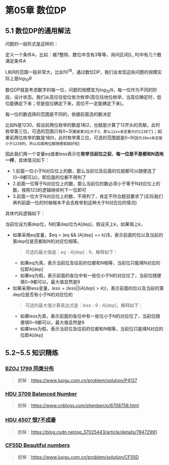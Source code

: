 # 第05章 数位DP
## 5.1 数位DP的通用解法
问题的一般形式是这样的：

定义一个条件A，比如：被7整除、数位中含有3等等，询问区间[L, R]中有几个数满足条件A

L和R的范围一般非常大，比如$10^{18}$，通过数位DP，我们会发现这些问题的规模实际上是$log_{10}R$

数位DP就是考虑数字的每一位，问题的规模变为$log_{10}N$，每一位作为不同的阶段，设计状态。我们从高位往低位依次枚举(高位往地位枚举，当高位确定时，低位能确定下来；但是低位确定下来，高位不一定能确定下来)。

每一位的数选择的范围是不同的，依据前面选的数决定

比如N是1230，假设前两位枚举的数是1和2，也就是计算了12开头的贡献，此时枚举第三位，可选的范围只有0~3(`要是第3位大于3，那么12xx肯定要大约1230了`)；如果前两位枚举的数是1和0，此时枚举第三位，可选的范围就是0~9(`因为10xx肯定是小于1230的，所以后面两位都随便取就好啦`)

因此我们用一个变量eq或者less表示在**枚举当前位之前**，**每一位是不是都和N选地一样**，具体情况如下：
+ 1.前面一位小于N对应位上的数，那么当前位及后面的位就都可以随便选了(0~9都可以)，即后面的位都不用判了
+ 2.前面一位等于N对应位上的数，那么当前位的数必须小于等于N对应位上的数，按照123的逻辑继续判下一位即可
+ 3.前面一位大于N对应位上的数，不用判了，肯定不符合题目要求了(实际我们再判前面一位的时候根本不会去枚举到这种大于N对应位的情况)

具体代码逻辑如下：

当前位设为第dep位，N的第dep位为A[dep]，假设天上k，如果填上k，
+ 如果采用eq变量，$eq = (eq && (A[dep] == k))$，表示前面的位以及当前的第dep位是否都和N的对应位相等。
  > 可选的最大值是：$eq : A[dep] : 9$，解释如下：
  + 如果eq为真，表示当前位及往前的位都和N相等，当前位只能填N对应的位即A[dep]
  + 如果eq为假，表示前面的各位中有一些位小于N的对应位了，当前位随便填0~9都可以，最大值显然是9
+ 如果采用less变量，$less = (less || (A[dep] > k))$，表示前面的位以及当前的第dep位是否有小于N的对应位的
  > 可选的最大值计算表达式是：$less : 9 : A[dep]$，解释如下：
  + 如果less为真，表示前面的各位中有一些位小于N的对应位了，当前位随便填0~9都可以，最大值显然是9
  + 如果less为假，表示当前位及往前的位都和N相等，当前位只能填N对应的位即A[dep]
## 5.2~5.5 知识精练
### [BZOJ 1799 同类分布](https://www.luogu.com.cn/problem/P4127)
> 题解：https://www.luogu.com.cn/problem/solution/P4127
### [HDU 3709 Balanced Number](https://ac.nowcoder.com/acm/problem/121921)
> 题解：https://www.cnblogs.com/shenben/p/6708758.html
### [HDU 4507 恨7不成妻](http://acm.hdu.edu.cn/showproblem.php?pid=4507)
> 题解：https://blog.csdn.net/qq_37025443/article/details/78472991
### [CF55D Beautiful numbers](https://www.luogu.com.cn/problem/CF55D)
> 题解：https://www.luogu.com.cn/problem/solution/CF55D

